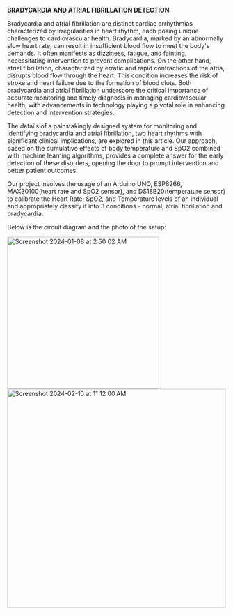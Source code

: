 **BRADYCARDIA AND ATRIAL FIBRILLATION DETECTION**

Bradycardia and atrial fibrillation are distinct cardiac arrhythmias characterized by irregularities in heart rhythm, each posing unique challenges to cardiovascular health. Bradycardia, marked by an abnormally slow heart rate, can result in insufficient blood flow to meet the body's demands. It often manifests as dizziness, fatigue, and fainting, necessitating intervention to prevent complications. On the other hand, atrial fibrillation, characterized by erratic and rapid contractions of the atria, disrupts blood flow through the heart. This condition increases the risk of stroke and heart failure due to the formation of blood clots. Both bradycardia and atrial fibrillation underscore the critical importance of accurate monitoring and timely diagnosis in managing cardiovascular health, with advancements in technology playing a pivotal role in enhancing detection and intervention strategies.

The details of a painstakingly designed system for monitoring and identifying bradycardia and atrial fibrillation, two heart rhythms with significant clinical implications, are explored in this article. Our approach, based on the cumulative effects of body temperature and SpO2 combined with machine learning algorithms, provides a complete answer for the early detection of these disorders, opening the door to prompt intervention and better patient outcomes.

Our project involves the usage of an Arduino UNO, ESP8266, MAX30100(heart rate and SpO2 sensor), and DS18B20(temperature sensor) to calibrate the Heart Rate, SpO2, and Temperature levels of an individual and appropriately classify it into 3 conditions - normal, atrial fibrillation and bradycardia.

Below is the circuit diagram and the photo of the setup:

<img width="349" alt="Screenshot 2024-01-08 at 2 50 02 AM" src="https://github.com/pallavisharma03/images/assets/137420837/6a6adc99-54a3-44fa-81fa-530a80ffaa56">

<img width="502" alt="Screenshot 2024-02-10 at 11 12 00 AM" src="https://github.com/pallavisharma03/images/assets/137420837/7d9d0358-781c-459f-ad82-8d311b666b5d">
